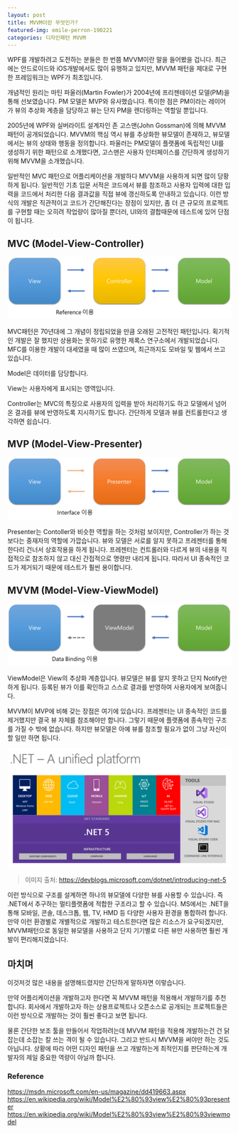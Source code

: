 ```yaml
---
layout: post
title: MVVM이란 무엇인가?
featured-img: emile-perron-190221
categories: 디자인패턴 MVVM
---
```


WPF를 개발하려고 도전하는 분들은 한 번쯤 MVVM이란 말을 들어봤을 겁니다. 최근에는 안드로이드와 iOS개발에서도 많이 유행하고 있지만, MVVM 패턴을 제대로 구현한 프레임워크는 WPF가 최초입니다.

개념적인 원리는 마틴 파울러(Martin Fowler)가 2004년에 프리젠테이션 모델(PM)을 통해 선보였습니다. PM 모델은 MVP와 유사했습니다. 특이한 점은 PM이라는 레이어가 뷰의 추상화 계층을 담당하고 뷰는 단지 PM을 렌더링하는 역할일 뿐입니다.

2005년에 WPF와 실버라이트 설계자인 존 고스맨(John Gossman)에 의해 MVVM 패턴이 공개되었습니다. MVVM의 핵심 역시 뷰를 추상화한 뷰모델이 존재하고, 뷰모델에서는 뷰의 상태와 행동을 정의합니다. 파울러는 PM모델이 플랫폼에 독립적인 UI를 생성하기 위한 패턴으로 소개했다면, 고스맨은 사용자 인터페이스를 간단하게 생성하기 위해 MVVM을 소개했습니다.

일반적인 MVC 패턴으로 어플리케이션을 개발하다 MVVM을 사용하게 되면 많이 당황하게 됩니다. 일반적인 기초 입문 서적은 코드에서 뷰를 참조하고 사용자 입력에 대한 입력을 코드에서 처리한 다음 결과값을 직접 뷰에 갱신하도록 안내하고 있습니다. 이런 방식의 개발은 직관적이고 코드가 간단해진다는 장점이 있지만, 좀 더 큰 규모의 프로젝트를 구현할 때는 오히려 작업량이 많아질 뿐더러, UI와의 결합때문에 테스트에 있어 단점이 됩니다.

## MVC (Model-View-Controller)

![MVC Pattern][mvc]

[mvc]: /assets/img/posts/MvcPattern.png "MVC Pattern"

MVC패턴은 70년대에 그 개념이 정립되었을 만큼 오래된 고전적인 패턴입니다. 획기적인 개발은 잘 했지만 상용화는 못하기로 유명한 제록스 연구소에서 개발되었습니다. MFC를 이용한 개발이 대세였을 때 많이 쓰였으며, 최근까지도 모바일 및 웹에서 쓰고 있습니다.

Model은 데이터를 담당합니다.

View는 사용자에게 표시되는 영역입니다.

Controller는 MVC의 특징으로 사용자의 입력을 받아 처리하기도 하고 모델에서 넘어온 결과를 뷰에 반영하도록 지시하기도 합니다. 간단하게 모델과 뷰를 컨트롤한다고 생각하면 쉽습니다.

## MVP (Model-View-Presenter)

![MVP Pattern][mvp]

[mvp]: /assets/img/posts/MvpPattern.png "MVP Pattern"

Presenter는 Contoller와 비슷한 역할을 하는 것처럼 보이지만, Controller가 하는 것보다는 중재자의 역할에 가깝습니다. 뷰와 모델은 서로를 알지 못하고 프레젠터를 통해 한다리 건너서 상호작용을 하게 됩니다.
프레젠터는 컨트롤러와 다르게 뷰의 내용을 직접적으로 참조하지 않고 대신 간접적으로 명령만 내리게 됩니다. 따라서 UI 종속적인 코드가 제거되기 때문에 테스트가 훨씬 용이합니다.

## MVVM (Model-View-ViewModel)

![MVVM Pattern][mvvm]

[mvvm]: /assets/img/posts/MvvmPattern.png "MVVM Pattern"

ViewModel은 View의 추상화 계층입니다. 뷰모델은 뷰를 알지 못하고 단지 Notify만 하게 됩니다. 등록된 뷰가 이를 확인하고 스스로 결과를 반영하여 사용자에게 보여줍니다.

MVVM이 MVP에 비해 갖는 장점은 여기에 있습니다. 프레젠터는 UI 종속적인 코드를 제거했지만 결국 뷰 자체를 참조해야만 합니다. 그렇기 때문에 플랫폼에 종속적인 구조를 가질 수 밖에 없습니다. 하지만 뷰모델은 아예 뷰를 참조할 필요가 없이 그냥 자신이 할 일만 하면 됩니다.

![.NET 5 Platform][net5]

[net5]: /assets/img/posts/dotnet5_platform.png ".NET 5"
>이미지 출처: <https://devblogs.microsoft.com/dotnet/introducing-net-5>

이런 방식으로 구조를 설계하면 하나의 뷰모델에 다양한 뷰를 사용할 수 있습니다. 즉 .NET에서 추구하는 멀티플랫폼에 적합한 구조라고 할 수 있습니다. MS에서는 .NET을 통해 모바일, 콘솔, 데스크톱, 웹, TV, HMD 등 다양한 사용자 환경을 통합하려 합니다. 만약 이런 환경별로 개별적으로 개발하고 테스트한다면 많은 리소스가 요구되겠지만, MVVM패턴으로 동일한 뷰모델을 사용하고 단지 기기별로 다른 뷰만 사용하면 훨씬 개발이 편리해지겠습니다.

## 마치며

이것저것 많은 내용을 설명해드렸지만 간단하게 말하자면 이렇습니다.

만약 어플리케이션을 개발하고자 한다면 꼭 MVVM 패턴을 적용해서 개발하기를 추천합니다. 회사에서 개발하고자 하는 상용프로젝트나 오픈소스로 공개되는 프로젝트들은 이런 방식으로 개발하는 것이 훨씬 좋다고 보면 됩니다.

물론 간단한 보조 툴을 만들어서 작업하려는데 MVVM 패턴을 적용해 개발하는건 건 닭 잡는데 소잡는 칼 쓰는 격이 될 수 있습니다. 그리고 반드시 MVVM을 써야만 하는 것도 아닙니다. 상황에 따라 어떤 디자인 패턴을 쓰고 개발하는게 최적인지를 판단하는게 개발자의 제일 중요한 역량이 아닐까 합니다.

### Reference

<https://msdn.microsoft.com/en-us/magazine/dd419663.aspx>
<https://en.wikipedia.org/wiki/Model%E2%80%93view%E2%80%93presenter>
<https://en.wikipedia.org/wiki/Model%E2%80%93view%E2%80%93viewmodel>
